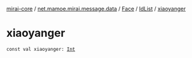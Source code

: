 [mirai-core](../../../index.md) / [net.mamoe.mirai.message.data](../../index.md) / [Face](../index.md) / [IdList](index.md) / [xiaoyanger](./xiaoyanger.md)

# xiaoyanger

`const val xiaoyanger: `[`Int`](https://kotlinlang.org/api/latest/jvm/stdlib/kotlin/-int/index.html)